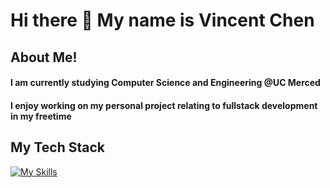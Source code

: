 <h1> Hi there 👋 My name is Vincent Chen </h1>

## About Me!
<h4> I am currently studying Computer Science and Engineering @UC Merced </h4>
<h4> I enjoy working on my personal project relating to fullstack development in my freetime </h4>

## My Tech Stack
[![My Skills](https://skillicons.dev/icons?i=js,html,css,react,python,mongo,express,ts)](https://skillicons.dev)
<!--
**Vchen7629/Vchen7629** is a ✨ _special_ ✨ repository because its `README.md` (this file) appears on your GitHub profile.

Here are some ideas to get you started:

- 🔭 I’m currently working on ...
- 🌱 I’m currently learning ...
- 👯 I’m looking to collaborate on ...
- 🤔 I’m looking for help with ...
- 💬 Ask me about ...
- 📫 How to reach me: ...
- 😄 Pronouns: ...
- ⚡ Fun fact: ...
-->
